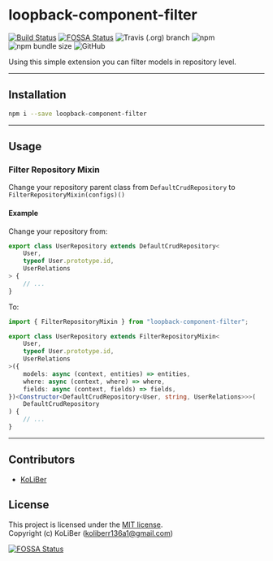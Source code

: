 # loopback-component-filter

[![Build Status](https://travis-ci.com/loopback4/loopback-component-filter.svg?branch=master)](https://travis-ci.com/loopback4/loopback-component-filter)
[![FOSSA Status](https://app.fossa.com/api/projects/git%2Bgithub.com%2Floopback4%2Floopback-component-filter.svg?type=shield)](https://app.fossa.com/projects/git%2Bgithub.com%2Floopback4%2Floopback-component-filter?ref=badge_shield)
![Travis (.org) branch](https://img.shields.io/travis/loopback4/loopback-component-filter/master)
![npm](https://img.shields.io/npm/v/loopback-component-filter)
![npm bundle size](https://img.shields.io/bundlephobia/min/loopback-component-filter)
![GitHub](https://img.shields.io/github/license/loopback4/loopback-component-filter)

Using this simple extension you can filter models in repository level.

---

## Installation

```bash
npm i --save loopback-component-filter
```

---

## Usage

### Filter Repository Mixin

Change your repository parent class from `DefaultCrudRepository` to `FilterRepositoryMixin(configs)()`

#### Example

Change your repository from:

```ts
export class UserRepository extends DefaultCrudRepository<
    User,
    typeof User.prototype.id,
    UserRelations
> {
    // ...
}
```

To:

```ts
import { FilterRepositoryMixin } from "loopback-component-filter";

export class UserRepository extends FilterRepositoryMixin<
    User,
    typeof User.prototype.id,
    UserRelations
>({
    models: async (context, entities) => entities,
    where: async (context, where) => where,
    fields: async (context, fields) => fields,
})<Constructor<DefaultCrudRepository<User, string, UserRelations>>>(
    DefaultCrudRepository
) {
    // ...
}
```

---

## Contributors

-   [KoLiBer](https://www.linkedin.com/in/mohammad-hosein-nemati-665b1813b/)

## License

This project is licensed under the [MIT license](LICENSE.md).  
Copyright (c) KoLiBer (koliberr136a1@gmail.com)


[![FOSSA Status](https://app.fossa.com/api/projects/git%2Bgithub.com%2Floopback4%2Floopback-component-filter.svg?type=large)](https://app.fossa.com/projects/git%2Bgithub.com%2Floopback4%2Floopback-component-filter?ref=badge_large)